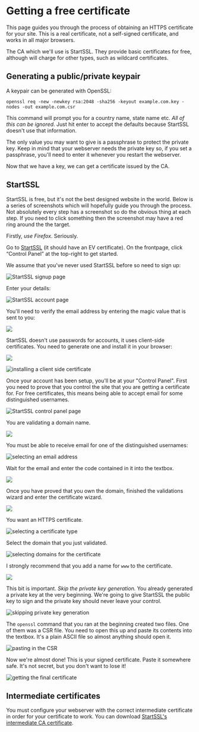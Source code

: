 # Getting a free certificate

This page guides you through the process of obtaining an HTTPS certificate for your site. This is a real certificate, not a self-signed certificate, and works in all major browsers.

The CA which we'll use is StartSSL. They provide basic certificates for free, although will charge for other types, such as wildcard certificates.

## Generating a public/private keypair

A keypair can be generated with OpenSSL:

    openssl req -new -newkey rsa:2048 -sha256 -keyout example.com.key -nodes -out example.com.csr

This command will prompt you for a country name, state name etc. *All of this can be ignored*. Just hit enter to accept the defaults because StartSSL doesn't use that information.

The only value you may want to give is a passphrase to protect the private key. Keep in mind that your webserver needs the private key so, if you set a passphrase, you'll need to enter it whenever you restart the webserver.

Now that we have a key, we can get a certificate issued by the CA.

## StartSSL

StartSSL is free, but it's not the best designed website in the world. Below is a series of screenshots which will hopefully guide you through the process. Not absolutely every step has a screenshot so do the obvious thing at each step. If you need to click something then the screenshot may have a red ring around the the target.

Firstly, *use Firefox*. Seriously.

Go to [StartSSL](https://startssl.com) (it should have an EV certificate). On the frontpage, click &ldquo;Control Panel&rdquo; at the top-right to get started.

We assume that you've never used StartSSL before so need to sign up:

![StartSSL signup page](../../../raw/master/startssl/startssl-signup.png)

Enter your details:

![StartSSL account page](../../../raw/master/startssl/startssl-account.png)

You'll need to verify the email address by entering the magic value that is sent to you:

![](../../../raw/master/startssl/startssl-verify1.png)

StartSSL doesn't use passwords for accounts, it uses client-side certificates. You need to generate one and install it in your browser:

![](../../../raw/master/startssl/startssl-genkey.png)

![installing a client side certificate](../../../raw/master/startssl/startssl-clientsidecert.png)

Once your account has been setup, you'll be at your "Control Panel". First you need to prove that you control the site that you are getting a certificate for. For free certificates, this means being able to accept email for some distinguished usernames.

![StartSSL control panel page](../../../raw/master/startssl/startssl-cp.png)

You are validating a domain name.

![](../../../raw/master/startssl/startssl-valtype.png)

You must be able to receive email for one of the distinguished usernames:

![selecting an email address](../../../raw/master/startssl/startssl-selemail.png)

Wait for the email and enter the code contained in it into the textbox.

![](../../../raw/master/startssl/startssl-code2.png)

Once you have proved that you own the domain, finished the validations wizard and enter the certificate wizard.

![](../../../raw/master/startssl/startssl-valok.png)

You want an HTTPS certificate.

![selecting a certificate type](../../../raw/master/startssl/startssl-certtype.png)

Select the domain that you just validated.

![selecting domains for the certificate](../../../raw/master/startssl/startssl-seldomains.png)

I strongly recommend that you add a name for `www` to the certificate.

![](../../../raw/master/startssl/startssl-adddomains.png)

This bit is important. *Skip the private key generation.* You already generated a private key at the very beginning. We're going to give StartSSL the public key to sign and the private key should never leave your control.

![skipping private key generation](../../../raw/master/startssl/startssl-genprivkey.png)

The `openssl` command that you ran at the beginning created two files. One of them was a CSR file. You need to open this up and paste its contents into the textbox. It's a plain ASCII file so almost anything should open it.

![pasting in the CSR](../../../raw/master/startssl/startssl-csr.png)

Now we're almost done! This is your signed certificate. Paste it somewhere safe. It's not secret, but you don't want to lose it!

![getting the final certificate](../../../raw/master/startssl/startssl-savecert.png)

## Intermediate certificates

You must configure your webserver with the correct intermediate certificate in order for your certificate to work. You can download [StartSSL's intermediate CA certificate](https://www.startssl.com/certs/sub.class1.server.ca.pem).
